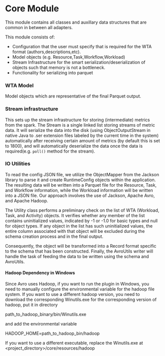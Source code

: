 # Core Module

This module contains all classes and auxillary data structures that are common in between all adapters.

This module consists of:
 - Configuration that the user must specify that is required for the WTA format (authors,descriptions,etc).
 - Model objects (e.g. Resource,Task,Workflow,Workload)
 - Stream Infrastructure for the smart serialization/deserialization of objects such that memory is not a bottleneck.
 - Functionality for serializing into parquet

### WTA Model
Model objects which are representative of the final Parquet output.

### Stream infrastructure
This sets up the stream infrastructure for storing (intermediate) metrics from the spark.
The Stream is a single linked list storing streams of metric data. It will serialize the data into the disk
(using ObjectOutputStream in native Java to .ser extension files labeled by the current time in the system)
automatically after receiving certain amount of metrics (by default this is set to 1800), and will automatically deserialize the data
once the data is required(e.g. `poll()` method for the stream).


### IO Utilities
To read the config JSON file, we utilize the ObjectMapper from the Jackson library to parse it and create RuntimeConfig objects within the application. The resulting data will be written into a Parquet file for the Resource, Task, and Workflow information, while the Workload information will be written into a JSON file. Our approach involves the use of Jackson, Apache Avro, and Apache Hadoop.

The Utility class performs a preliminary check on the list of WTA (Workload, Task, and Activity) objects. It verifies whether any member of the list contains uninitialized values, indicated by -1 or -1.0 for basic types and null for object types. If any object in the list has such uninitialized values, the entire column associated with that object will be excluded during the schema creation process and in the final output.

Consequently, the object will be transformed into a Record format specific to the schema that has been constructed. Finally, the AvroUtils writer will handle the task of feeding the data to be written using the schema and AvroUtils.

#### Hadoop Dependency in Windows
Since Avro uses Hadoop, if you want to run the plugin in Windows, you need
to manually configure the environmental variable for the hadoop file system.
If you want to use a different hadoop version, you need to download the corresponding Winutils.exe for the
corresponding version of hadoop, put it in directory

path_to_hadoop_binary/bin/Winutils.exe

and add the environmental variable

HADOOP_HOME=path_to_hadoop_bin/hadoop

If you want to use a different executable, replace the Winutils.exe at <project_directory>/core/resources/hadoop
